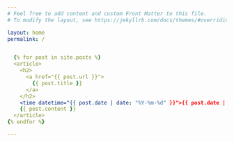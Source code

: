 ```yaml
---
# Feel free to add content and custom Front Matter to this file.
# To modify the layout, see https://jekyllrb.com/docs/themes/#overriding-theme-defaults

layout: home
permalink: /


  {% for post in site.posts %}
  <article>
    <h2>
      <a href="{{ post.url }}">
        {{ post.title }}
      </a>
    </h2>
    <time datetime="{{ post.date | date: "%Y-%m-%d" }}">{{ post.date | date_to_long_string }}</time>
    {{ post.content }}
  </article>
{% endfor %}

---
```

